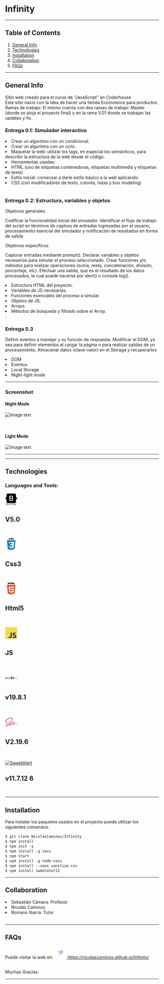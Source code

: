 # Infinity

---

## Table of Contents

1. [General Info](#general-info)
2. [Technologies](#technologies)
3. [Installation](#installation)
4. [Collaboration](#collaboration)
5. [FAQs](#faqs)

---

## General Info

Sitio web creado para el curso de "JavaScript" en Coderhouse
<br>
Este sitio nació con la idea de hacer una tienda Ecommerce para productos.
<br>
Ramas de trabajo: El mismo cuenta con dos ramas de trabajo: Master (donde se aloja el proyecto final) y en la rama V.01 donde se trabajan las updates y fix.
<br>

### Entrega 0.1: Simulador interactivo

<li>Crear un algoritmo con un condicional.</li>
<li>Crear un algoritmo con un ciclo.</li>
<li>Maquetar la web: utilizar los tags, en especial los semánticos, para describir la estructura de la web desde el código.</li>
<li>Herramientas usadas:</li>
<li>HTML (uso de etiquetas contenedoras, etiquetas multimedia y etiquetas de texto)</li>
<li>Estilo inicial: comenzar a darle estilo básico a la web aplicando:</li>
<li>CSS (con modificadores de texto, colores, listas y box modeling)</li>
<br>

### Entrega 0.2: Estructura, variables y objetos

Objetivos generales

Codificar la funcionalidad inicial del simulador.
Identificar el flujo de trabajo del script en términos de captura de entradas ingresadas por el usuario, procesamiento esencial del simulador y notificación de resultados en forma de salida

Objetivos específicos

Capturar entradas mediante prompt().
Declarar variables y objetos necesarios para simular el proceso seleccionado.
Crear funciones y/o métodos para realizar operaciones (suma, resta, concatenación, división, porcentaje, etc).
Efectuar una salida, que es el resultado de los datos procesados, la cual puede hacerse por alert() o console.log().

<li>Estructura HTML del proyecto. </li>
<li>Variables de JS necesarias. </li>
<li>Funciones esenciales del proceso a simular.</li>
<li>Objetos de JS.</li>
<li>Arrays.</li>
<li>Métodos de búsqueda y filtrado sobre el Array.</li>:

### Entrega 0.3

Definir eventos a manejar y su función de respuesta.
Modificar el DOM, ya sea para definir elementos al cargar la página o para realizar salidas de un procesamiento.
Almacenar datos (clave-valor) en el Storage y recuperarlos

<li>DOM </li>
<li>Eventos </li>
<li>Local Storage</li>
<li>Night-light mode</li>

<!-- ### Entrega 0.4 Final -->

---

### Screenshot

<h4> Night Mode</h4>

![Image text](https://nicolascaminos.github.io/Infinity/img/readme/imagen1.png)
<br>
<br>
<br>

<h4> Light Mode</h4>

![Image text](https://nicolascaminos.github.io/Infinity/img/readme/imagen2.png)
<br>

---

---

## Technologies

<h3 align="left">Languages and Tools:</h3>
<p align="left"> 
<a href="https://getbootstrap.com" target="_blank" rel="noreferrer"> <img src="https://raw.githubusercontent.com/devicons/devicon/master/icons/bootstrap/bootstrap-plain-wordmark.svg" alt="bootstrap" width="40" height="40"/> </a> <h2>V5.0</h2> 
<br>

<a href="https://www.w3schools.com/css/" target="_blank" rel="noreferrer"> <img src="https://raw.githubusercontent.com/devicons/devicon/master/icons/css3/css3-original-wordmark.svg" alt="css3" width="40" height="40"/> </a> <h2>Css3</h2>
<br>

<a href="https://www.w3.org/html/" target="_blank" rel="noreferrer"> <img src="https://raw.githubusercontent.com/devicons/devicon/master/icons/html5/html5-original-wordmark.svg" alt="html5" width="40" height="40"/> </a> <h2>Html5</h2>
<br>

<a href="https://developer.mozilla.org/en-US/docs/Web/JavaScript" target="_blank" rel="noreferrer"> <img src="https://raw.githubusercontent.com/devicons/devicon/master/icons/javascript/javascript-original.svg" alt="javascript" width="40" height="40"/> </a> <h2>JS</h2>
<br>

<a href="https://nodejs.org" target="_blank" rel="noreferrer"> <img src="https://raw.githubusercontent.com/devicons/devicon/master/icons/nodejs/nodejs-original-wordmark.svg" alt="nodejs" width="40" height="40"/></a> <h2>v19.8.1</h2>
<br>

<a href="https://sass-lang.com" target="_blank" rel="noreferrer"> <img src="https://raw.githubusercontent.com/devicons/devicon/master/icons/sass/sass-original.svg" alt="sass" width="40" height="40"/> </a> <h2>V2.19.6</h2></p>
<br>

<a href="https://sweetalert2.github.io/" target="_blank" rel="noreferrer"> <img src="https://sweetalert2.github.io/images/SweetAlert2.png" alt="SweetAlert" width="90" height="40"/> </a> <h2>v11.7.12 6</h2></p>
<br>

---

## Installation

Para instalar los paquetes usados en el proyecto puede utilizar los siguientes comandos.

```
$ git clone NicolasCaminos/Infinity
$ npm install
$ npm init -y
$ npm install -g sass
$ npm start
$ npm install -g node-sass
$ npm install --save sanitize.css
$ npm install sweetalert2

```

---

## Collaboration

<li>Sebastián Cámara: Profesor</li>
<li>Nicolás Caminos</li>
<li>Romano Ibarra: Tutor</li>
<br>

---

## FAQs

Puede visitar la web en: <a href="https://nicolascaminos.github.io/Infinity/" target="_blank" rel="noreferrer"> <img src="img/3.png" alt="oasis" width="40" height="40"/> </a><a href="https://nicolascaminos.github.io/Infinity/" target="_blank" rel="noreferrer">https://nicolascaminos.github.io/Infinity/</a>

<br>
Muchas Gracias.
<br>

---
